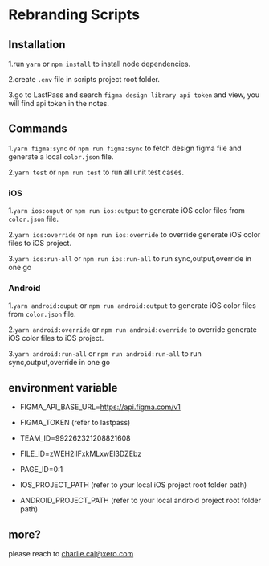 # Rebranding Scripts

## Installation
 1.run `yarn` or `npm install` to install node dependencies.

 2.create `.env` file in scripts project root folder.

 3.go to LastPass and search `figma design library api token` and view, you will find api token in the notes.

## Commands
 1.`yarn figma:sync` or `npm run figma:sync` to fetch design figma file and generate a local `color.json` file.

 2.`yarn test` or `npm run test` to run all unit test cases.

 ### iOS
 1.`yarn ios:ouput` or `npm run ios:output` to generate iOS color files from `color.json` file.

 2.`yarn ios:override` or `npm run ios:override` to override generate iOS color files to iOS project.

 3.`yarn ios:run-all` or `npm run ios:run-all` to run sync,output,override in one go

 ### Android
 1.`yarn android:ouput` or `npm run android:output` to generate iOS color files from `color.json` file.

 2.`yarn android:override` or `npm run android:override` to override generate iOS color files to iOS project.

 3.`yarn android:run-all` or `npm run android:run-all` to run sync,output,override in one go

## environment variable
- FIGMA_API_BASE_URL=https://api.figma.com/v1
- FIGMA_TOKEN (refer to lastpass)

- TEAM_ID=992262321208821608
- FILE_ID=zWEH2ilFxkMLxwEl3DZEbz
- PAGE_ID=0:1
  
- IOS_PROJECT_PATH (refer to your local iOS project root folder path)
- ANDROID_PROJECT_PATH (refer to your local android project root folder path)

## more?
please reach to <charlie.cai@xero.com>